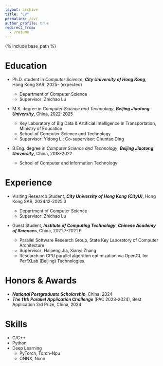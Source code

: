 ```yaml
---
layout: archive
title: "CV"
permalink: /cv/
author_profile: true
redirect_from:
  - /resume
---
```


{% include base_path %}

Education
======
* Ph.D. student in *Computer Science*, ***City University of Hong Kong***, Hong Kong SAR, 2025- (expected)
  * Department of Computer Science
  * Supervisor: Zhichao Lu

* M.S. degree in *Computer Science and Technology*, ***Beijing Jiaotong University***, China, 2022-2025
  * Key Laboratory of Big Data & Artificial Intelligence in Transportation, Ministry of Education
  * School of Computer Science and Technology
  * Supervisor: Yidong Li; Co-supervisor: Chuntao Ding

* B.Eng. degree in *Computer Science and Technology*, ***Beijing Jiaotong University***, China, 2018-2022
  * School of Computer and Information Technology

Experience
======
* Visiting Research Student, ***City University of Hong Kong (CityU)***, Hong Kong SAR, 2024.12-2025.3
  * Department of Computer Science
  * Supervisor: Zhichao Lu
  
* Guest Student, ***Institute of Computing Technology***, ***Chinese Academy of Sciences***, China, 2021.7-2021.9
  * Parallel Software Research Group, State Key Laboratory of Computer Architecture
  * Supervisor: Haipeng Jia, Xianyi Zhang
  * Research on GPU parallel algorithm optimization via OpenCL for PerfXLab (Beijing) Technologies.

Honors & Awards
======
* ***National Postgraduate Scholarship***, China, 2024
* ***The 11th Parallel Application Challenge*** (PAC 2023-2024), Best Application 3rd Prize, China, 2024

Skills
======
* C/C++
* Python
* Deep Learning
  * PyTorch, Torch-Npu
  * ONNX, Ncnn

<!--
Internship/Visiting/Work Internship work
* Research on efficient deep learning and machine learning systems.
Publications
======
  <ul>{% for post in site.publications %}
    {% include archive-single-cv.html %}
  {% endfor %}</ul>
  -->
